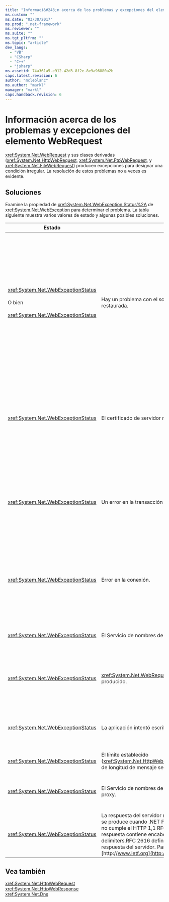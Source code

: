 ```yaml
---
title: "Informaci&#243;n acerca de los problemas y excepciones del elemento WebRequest | Microsoft Docs"
ms.custom: ""
ms.date: "03/30/2017"
ms.prod: ".net-framework"
ms.reviewer: ""
ms.suite: ""
ms.tgt_pltfrm: ""
ms.topic: "article"
dev_langs: 
  - "VB"
  - "CSharp"
  - "C++"
  - "jsharp"
ms.assetid: 74a361a5-e912-42d3-8f2e-8e9a96880a2b
caps.latest.revision: 6
author: "mcleblanc"
ms.author: "markl"
manager: "markl"
caps.handback.revision: 6
---
```

# Informaci&#243;n acerca de los problemas y excepciones del elemento WebRequest
<xref:System.Net.WebRequest> y sus clases derivadas \(<xref:System.Net.HttpWebRequest>, <xref:System.Net.FtpWebRequest>, y <xref:System.Net.FileWebRequest>\) producen excepciones para designar una condición irregular.  La resolución de estos problemas no a veces es evidente.  
  
## Soluciones  
 Examine la propiedad de <xref:System.Net.WebException.Status%2A> de <xref:System.Net.WebException> para determinar el problema.  La tabla siguiente muestra varios valores de estado y algunas posibles soluciones.  
  
|Estado|Detalles|Soluciones|  
|------------|--------------|----------------|  
|<xref:System.Net.WebExceptionStatus><br /><br /> O bien<br /><br /> <xref:System.Net.WebExceptionStatus>|Hay un problema con el socket subyacente.  La conexión puede haber sido restaurada.|Vuelva a conectar y reenvíe la solicitud.<br /><br /> Asegúrese de que el último Service Pack instalado.<br /><br /> Aumente el valor de la propiedad de <xref:System.Net.ServicePointManager.MaxServicePointIdleTime%2A?displayProperty=fullName> .<br /><br /> Establezca <xref:System.Net.HttpWebRequest.KeepAlive%2A?displayProperty=fullName> en `false`.<br /><br /> Aumente el número de conexiones máximas con la propiedad de <xref:System.Net.ServicePointManager.DefaultConnectionLimit%2A> .<br /><br /> Compruebe la configuración del proxy.<br /><br /> Si utiliza SSL, asegúrese de que el proceso de servidor tiene permiso de acceso al almacén de certificados.<br /><br /> Si envía una gran cantidad de datos, establezca <xref:System.Net.HttpWebRequest.AllowWriteStreamBuffering%2A> a `false`.|  
|<xref:System.Net.WebExceptionStatus>|El certificado de servidor no puede validarse.|Intente abrir el URI mediante Internet Explorer.  Resuelva cualquier alerta de seguridad mostrada por IE.  Si no puede resolver la alerta de seguridad, puede crear una clase de directiva de certificados que implemente <xref:System.Net.ICertificatePolicy> que devuelve `true`, y lo pasa a <xref:System.Net.ServicePointManager.CertificatePolicy%2A>.<br /><br /> Consulte [http:\/\/support.microsoft.com\/?id\=823177](http://go.microsoft.com/fwlink/?LinkID=179653).<br /><br /> Asegúrese de que el certificado de la entidad de certificación que firmó el certificado de servidor se agrega a la lista de entidades de certificación de confianza en Internet Explorer.<br /><br /> Asegúrese de que coincida con el nombre de host en la dirección URL el nombre común del certificado de servidor.|  
|<xref:System.Net.WebExceptionStatus>|Un error en la transacción de SSL, o hay un problema de certificado.|La versión 1,1 de .NET Framework admite únicamente la versión 3,0 de SSL.  Si el servidor se utiliza sólo la versión 1,0 de TLS o la versión 2,0 de SSL, se produce una excepción.  Actualice a .NET Framework la versión 2,0 y, a <xref:System.Net.ServicePointManager.SecurityProtocol%2A> establecido para coincidir con el servidor.<br /><br /> El certificado de cliente se firmado por una entidad de certificación \(CA\) que el servidor no depende.  Instale el certificado de una entidad de certificación en el servidor.  Vea [http:\/\/support.microsoft.com\/?id\=332077](http://go.microsoft.com/fwlink/?LinkID=179654).<br /><br /> Asegúrese de que hacer el último Service Pack instalado.|  
|<xref:System.Net.WebExceptionStatus>|Error en la conexión.|Firewall o un proxy está bloqueando la conexión.  Modifique el firewall o el proxy para permitir la conexión.<br /><br /> Explícitamente señale <xref:System.Net.WebProxy> en la aplicación cliente llamando al constructor de <xref:System.Net.WebProxy> \(WebServiceProxyClass.Proxy \= nuevos WebProxy \([http:\/\/server:80](http://server/), true\)\).<br /><br /> Ejecute Filemon o Regmon para garantizar que la identidad del proceso de trabajo tiene los permisos necesarios para tener acceso a WSPWSP.dll, a HKLM \\ al sistema \\ a CurrentControlSet \\ en Servicios \\ a DnsCache o HKLM \\ sistema \\ CurrentControlSet \\ Services \\ WinSock2.|  
|<xref:System.Net.WebExceptionStatus>|El Servicio de nombres de dominio no puede resolver el nombre de host.|Configure el proxy correctamente.  Vea [http:\/\/support.microsoft.com\/?id\=318140](http://go.microsoft.com/fwlink/?LinkID=179655).<br /><br /> Asegúrese de que ningún software antivirus instalado o firewall no está bloqueando la conexión.|  
|<xref:System.Net.WebExceptionStatus>|<xref:System.Net.WebRequest.Abort%2A> se llamó a, o un error ha producido.|Este problema se puede producir por una carga pesada en el cliente o el servidor.  Reduzca la carga.<br /><br /> Aumente el valor de <xref:System.Net.ServicePointManager.DefaultConnectionLimit%2A> .<br /><br /> Vea [http:\/\/support.microsoft.com\/?id\=821268](http://go.microsoft.com/fwlink/?LinkID=179656) para modificar la configuración de rendimiento del servicio web.|  
|<xref:System.Net.WebExceptionStatus>|La aplicación intentó escribir un socket que se ha cerrado ya.|Sobrecargan el cliente o el servidor.  Reduzca la carga.<br /><br /> Aumente el valor de <xref:System.Net.ServicePointManager.DefaultConnectionLimit%2A> .<br /><br /> Vea [http:\/\/support.microsoft.com\/?id\=821268](http://go.microsoft.com/fwlink/?LinkID=179656) para modificar la configuración de rendimiento del servicio web.|  
|<xref:System.Net.WebExceptionStatus>|El límite establecido \(<xref:System.Net.HttpWebRequest.MaximumResponseHeadersLength%2A>\) de longitud de mensaje se superó.|Aumente el valor de la propiedad de <xref:System.Net.HttpWebRequest.MaximumResponseHeadersLength%2A> .|  
|<xref:System.Net.WebExceptionStatus>|El Servicio de nombres de dominio no puede resolver el nombre de host de proxy.|Configure el proxy correctamente.  Vea [http:\/\/support.microsoft.com\/?id\=318140](http://go.microsoft.com/fwlink/?LinkID=179655).<br /><br /> Fuerza <xref:System.Net.HttpWebRequest> para no utilizar ningún proxy estableciendo la propiedad de <xref:System.Net.HttpWebRequest.Proxy%2A> a `null`.|  
|<xref:System.Net.WebExceptionStatus>|La respuesta del servidor no es una respuesta HTTP válida.  Este problema se produce cuando .NET Framework detecta que la respuesta del servidor no cumple el HTTP 1,1 RFC.  Este problema puede producirse cuando la respuesta contiene encabezados incorrectos o encabezado incorrecto delimiters.RFC 2616 define el HTTP 1,1 y el formato válido para la respuesta del servidor.  Para obtener más información, vea [http:\/\/www.ietf.org](http://go.microsoft.com/fwlink/?LinkID=147388).|Obtenga un seguimiento de red de la transacción y examine los encabezados de la respuesta.<br /><br /> Si la aplicación requiere la respuesta del servidor sin analizar \(puede ser un problema de seguridad\), establezca `useUnsafeHeaderParsing` a `true` en el archivo de configuración.  Vea [\<httpWebRequest\> \(Elemento, Configuración de red\)](../../../docs/framework/configure-apps/file-schema/network/httpwebrequest-element-network-settings.md).|  
  
## Vea también  
 <xref:System.Net.HttpWebRequest>   
 <xref:System.Net.HttpWebResponse>   
 <xref:System.Net.Dns>